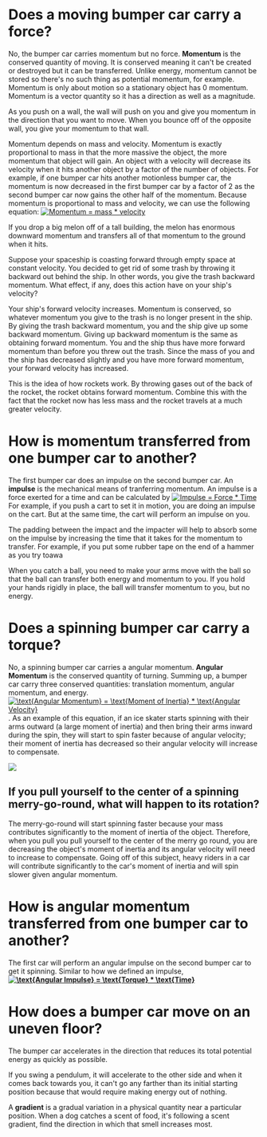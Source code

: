 # Does a moving bumper car carry a force?

No, the bumper car carries momentum but no force. **Momentum** is the conserved quantity of moving. It is conserved meaning it can't be created or destroyed but it can be transferred. Unlike energy, momentum cannot be stored so there's no such thing as potential momentum, for example. Momentum is only about motion so a stationary object has 0 momentum. Momentum is a vector quantity so it has a direction as well as a magnitude.

As you push on a wall, the wall will push on you and give you momentum in the direction that you want to move. When you bounce off of the opposite wall, you give your momentum to that wall.

Momentum depends on mass and velocity. Momentum is exactly proportional to mass in that the more massive the object, the more momentum that object will gain. An object with a velocity will decrease its velocity when it hits another object by a factor of the number of objects. For example, if one bumper car hits another motionless bumper car, the momentum is now decreased in the first bumper car by a factor of 2 as the second bumper car now gains the other half of the momentum. Because momentum is proportional to mass and velocity, we can use the following equation: <a href="https://www.codecogs.com/eqnedit.php?latex=Momentum&space;=&space;mass&space;*&space;velocity" target="_blank"><img src="https://latex.codecogs.com/gif.latex?Momentum&space;=&space;mass&space;*&space;velocity" title="Momentum = mass * velocity" /></a>

If you drop a big melon off of a tall building, the melon has enormous downward momentum and transfers all of that momentum to the ground when it hits.

Suppose your spaceship is coasting forward through empty space at constant velocity. You decided to get rid of some trash by throwing it backward out behind the ship. In other words, you give the trash backward momentum. What effect, if any, does this action have on your ship's velocity?


Your ship's forward velocity increases.
Momentum is conserved, so whatever momentum you give to the trash is no longer present in the ship. By giving the trash backward momentum, you and the ship give up some backward momentum. Giving up backward momentum is the same as obtaining forward momentum. You and the ship thus have more forward momentum than before you threw out the trash. Since the mass of you and the ship has decreased slightly and you have more forward momentum, your forward velocity has increased.

This is the idea of how rockets work. By throwing gases out of the back of the rocket, the rocket obtains forward momentum. Combine this with the fact that the rocket now has less mass and the rocket travels at a much greater velocity.

# How is momentum transferred from one bumper car to another?

The first bumper car does an impulse on the second bumper car. An **impulse** is the mechanical means of tranferring momentum. An impulse is a force exerted for a time and can be calculated by <a href="https://www.codecogs.com/eqnedit.php?latex=Impulse&space;=&space;Force&space;*&space;Time" target="_blank"><img src="https://latex.codecogs.com/gif.latex?Impulse&space;=&space;Force&space;*&space;Time" title="Impulse = Force * Time" /></a> For example, if you push a cart to set it in motion, you are doing an impulse on the cart. But at the same time, the cart will perform an impulse on you.

The padding between the impact and the impacter will help to absorb some on the impulse by increasing the time that it takes for the momentum to transfer. For example, if you put some rubber tape on the end of a hammer as you try toawa

When you catch a ball, you need to make your arms move with the ball so that the ball can transfer both energy and momentum to you. If you hold your hands rigidly in place, the ball will transfer momentum to you, but no energy.

# Does a spinning bumper car carry a torque?

No, a spinning bumper car carries a angular momentum. **Angular Momentum** is the conserved quantity of turning. Summing up, a bumper car carry three conserved quantities: translation momentum, angular momentum, and energy. <a href="https://www.codecogs.com/eqnedit.php?latex=\text{Angular&space;Momentum}&space;=&space;\text{Moment&space;of&space;Inertia}&space;*&space;\text{Angular&space;Velocity}" target="_blank"><img src="https://latex.codecogs.com/gif.latex?\text{Angular&space;Momentum}&space;=&space;\text{Moment&space;of&space;Inertia}&space;*&space;\text{Angular&space;Velocity}" title="\text{Angular Momentum} = \text{Moment of Inertia} * \text{Angular Velocity}" /></a> 
. As an example of this equation, if an ice skater starts spinning with their arms outward (a large moment of inertia) and then bring their arms inward during the spin, they will start to spin faster because of angular velocity; their moment of inertia has decreased so their angular velocity will increase to compensate.

<img src="https://thumbs.gfycat.com/AnguishedBrilliantInexpectatumpleco-small.gif" />

## If you pull yourself to the center of a spinning merry-go-round, what will happen to its rotation?

The merry-go-round will start spinning faster because your mass contributes significantly to the moment of inertia of the object. Therefore, when you pull you pull yourself to the center of the merry go round, you are decreasing the object's moment of inertia and its angular velocity will need to increase to compensate. Going off of this subject, heavy riders in a car will contribute significantly to the car's moment of inertia and will spin slower given angular momentum.

# How is angular momentum transferred from one bumper car to another?

The first car will perform an angular impulse on the second bumper car to get it spinning. Similar to how we defined an impulse, **<a href="https://www.codecogs.com/eqnedit.php?latex=\text{Angular&space;Impulse}&space;=&space;\text{Torque}&space;*&space;\text{Time}" target="_blank"><img src="https://latex.codecogs.com/gif.latex?\text{Angular&space;Impulse}&space;=&space;\text{Torque}&space;*&space;\text{Time}" title="\text{Angular Impulse} = \text{Torque} * \text{Time}" /></a>**

# How does a bumper car move on an uneven floor?

The bumper car accelerates in the direction that reduces its total potential energy as quickly as possible.

If you swing a pendulum, it will accelerate to the other side and when it comes back towards you, it can't go any farther than its initial starting position because that would require making energy out of nothing.

A **gradient** is a gradual variation in a physical quantity near a particular position. When a dog catches a scent of food, it's following a scent gradient, find the direction in which that smell increases most.

